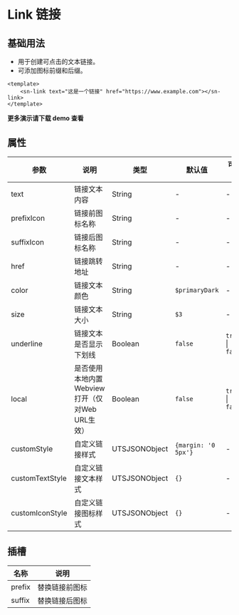 # Link 链接
## 基础用法
- 用于创建可点击的文本链接。
- 可添加图标前缀和后缀。
```vue
<template>
	<sn-link text="这是一个链接" href="https://www.example.com"></sn-link>
</template>
```
**更多演示请下载 demo 查看**

## 属性
| 参数            | 说明                                             | 类型          | 默认值              | 可选值            |
| --------------- | ------------------------------------------------ | ------------- | ------------------- | ----------------- |
| text            | 链接文本内容                                     | String        | -                   | -                 |
| prefixIcon      | 链接前图标名称                                   | String        | -                   | -                 |
| suffixIcon      | 链接后图标名称                                   | String        | -                   | -                 |
| href            | 链接跳转地址                                     | String        | -                   | -                 |
| color           | 链接文本颜色                                     | String        | `$primaryDark`      | -                 |
| size            | 链接文本大小                                     | String        | `$3`                | -                 |
| underline       | 链接文本是否显示下划线                           | Boolean       | `false`             | `true` \| `false` |
| local           | 是否使用本地内置 Webview 打开（仅对Web URL生效） | Boolean       | `false`             | `true` \| `false` |
| customStyle     | 自定义链接样式                                   | UTSJSONObject | `{margin: '0 5px'}` | -                 |
| customTextStyle | 自定义链接文本样式                               | UTSJSONObject | `{}`                | -                 |
| customIconStyle | 自定义链接图标样式                               | UTSJSONObject | `{}`                | -                 |
## 插槽
| 名称   | 说明           |
| ------ | -------------- |
| prefix | 替换链接前图标 |
| suffix | 替换链接后图标 |
<DemoPhone name="sn-link" />